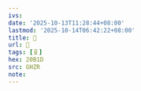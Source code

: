 ```yaml
---
ivs:
date: '2025-10-13T11:28:44+08:00'
lastmod: '2025-10-14T06:42:22+08:00'
title: 󰞞
url: 󰞞
tags: [𠬝]
hex: 20B1D
src: GHZR
note:
---
```

